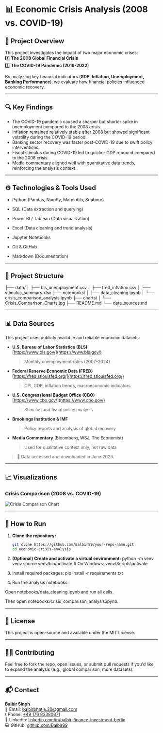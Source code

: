 # 📊 Economic Crisis Analysis (2008 vs. COVID-19)  

## 📌 Project Overview  
This project investigates the impact of two major economic crises:  
1️⃣ **The 2008 Global Financial Crisis**  
2️⃣ **The COVID-19 Pandemic (2019-2022)**  

By analyzing key financial indicators (**GDP, Inflation, Unemployment, Banking Performance**), we evaluate how financial policies influenced economic recovery.  

---
## 🔍 Key Findings

- The COVID-19 pandemic caused a sharper but shorter spike in unemployment compared to the 2008 crisis.  
- Inflation remained relatively stable after 2008 but showed significant volatility during the COVID-19 period.  
- Banking sector recovery was faster post-COVID-19 due to swift policy interventions.  
- Fiscal stimulus during COVID-19 led to quicker GDP rebound compared to the 2008 crisis.  
- Media commentary aligned well with quantitative data trends, reinforcing the analysis context.

---

## ⚙️ Technologies & Tools Used

- Python (Pandas, NumPy, Matplotlib, Seaborn)

- SQL (Data extraction and querying)

- Power BI / Tableau (Data visualization)

- Excel (Data cleaning and trend analysis)

- Jupyter Notebooks

- Git & GitHub

- Markdown (Documentation)

---

## 📂 Project Structure  
├── data/
│ ├── bls_unemployment.csv
│ ├── fred_inflation.csv
│ └── stimulus_summary.xlsx
├── notebooks/
│ ├── data_cleaning.ipynb
│ └── crisis_comparison_analysis.ipynb
├── charts/
│ └── Crisis_Comparison_Charts.jpg
├── README.md
└── data_sources.md

---

## 📊 Data Sources

This project uses publicly available and reliable economic datasets:

- **U.S. Bureau of Labor Statistics (BLS)**  
  [https://www.bls.gov/](https://www.bls.gov/)  
  > Monthly unemployment rates (2007–2024)

- **Federal Reserve Economic Data (FRED)**  
  [https://fred.stlouisfed.org/](https://fred.stlouisfed.org/)  
  > CPI, GDP, inflation trends, macroeconomic indicators

- **U.S. Congressional Budget Office (CBO)**  
  [https://www.cbo.gov/](https://www.cbo.gov/)  
  > Stimulus and fiscal policy analysis

- **Brookings Institution & IMF**  
  > Policy reports and analysis of global recovery

- **Media Commentary** (Bloomberg, WSJ, The Economist)  
  > Used for qualitative context only, not raw data

> 📌 Data accessed and downloaded in June 2025.

---

## 📈 Visualizations

### Crisis Comparison (2008 vs. COVID-19)

![Crisis Comparison Chart](charts/Crisis_Comparison_Charts.jpg)

---

## 🚀 How to Run

1. **Clone the repository:**
   ```bash
   git clone https://github.com/Balbir89/your-repo-name.git
   cd economic-crisis-analysis

2. **(Optional) Create and activate a virtual environment:**
python -m venv venv
source venv/bin/activate        # On Windows: venv\Scripts\activate

4. Install required packages:
pip install -r requirements.txt

5. Run the analysis notebooks:

Open notebooks/data_cleaning.ipynb and run all cells.

Then open notebooks/crisis_comparison_analysis.ipynb.


---


## 📄 License

This project is open-source and available under the MIT License.

---

## 🙋‍♀️ Contributing

Feel free to fork the repo, open issues, or submit pull requests if you'd like to expand the analysis (e.g., global comparison, more datasets).

---

## 📬 Contact

**Balbir Singh**  
📧 Email: [balbirbhatia.20@gmail.com](mailto:balbirbhatia.20@gmail.com)  
📞 Phone: [+49 176 83380871](tel:+4917683380871)  
🔗 LinkedIn: [linkedin.com/in/balbir-finance-investment-berlin](https://www.linkedin.com/in/balbir-finance-investment-berlin/)  
💻 GitHub: [github.com/Balbir89](https://github.com/Balbir89)

